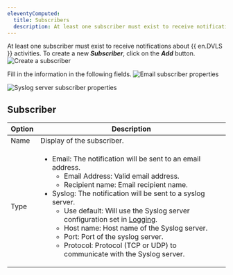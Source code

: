 ```yaml
---
eleventyComputed:
  title: Subscribers
  description: At least one subscriber must exist to receive notifications about {{ en.DVLS }} activities.
---
```

At least one subscriber must exist to receive notifications about {{ en.DVLS }} activities.
To create a new ***Subscriber***, click on the ***Add*** button.
![Create a subscriber](https://cdnweb.devolutions.net/docs/en/server/ServerOp8154.png)

Fill in the information in the following fields.
![Email subscriber properties](https://cdnweb.devolutions.net/docs/en/server/ServerOp8155.png)

![Syslog server subscriber properties](https://cdnweb.devolutions.net/docs/en/server/ServerOp2122.png)

## Subscriber
| Option | Description                |
|--------|----------------------------|
| Name   | Display of the subscriber. |
| Type   | <ul><li>Email: The notification will be sent to an email address.<ul><li>Email Address: Valid email address.</li><li>Recipient name: Email recipient name.</li></ul></li><li>Syslog: The notification will be sent to a syslog server.<ul><li>Use default: Will use the Syslog server configuration set in [Logging](/server/web-interface/administration/configuration/server-settings/general/logging/).</li><li>Host name: Host name of the Syslog server.</li><li>Port: Port of the syslog server.</li><li>Protocol: Protocol (TCP or UDP) to communicate with the Syslog server.</li></ul></li></ul> |
